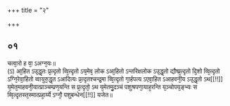 +++
title = "२"

+++
## ०१
चत्वा᳘रो ह वा᳘ ऽअग्न᳘यः॥  
(ऽ) आ᳘हित ऽउ᳘द्धृतः प्र᳘त्दृतो व्वि᳘त्दृतो ऽय᳘मेव᳘ लोक ऽआ᳘हितो ऽन्तरिक्षलोक ऽउ᳘द्धृतो द्यौष्प्र᳘त्दृतो दि᳘शो व्वि᳘त्दृतो ऽग्नि᳘रेवा᳘हितो व्वायुरु᳘द्धृत ऽआदित्यः प्र᳘त्दृतश्चन्द्र᳘मा व्वि᳘त्दृतो गा᳘र्हपत्य ऽएवा᳘हित ऽआहवनी᳘य ऽउ᳘द्धृतो ऽथ[[!!]] य᳘मेत᳘माहवनी᳘यात्प्राञ्चम्प्रण᳘यन्ति स प्र᳘त्दृतो᳘ ऽथ य᳘मेतमु᳘दञ्चं पशुश्रपणा᳘याह᳘रन्ति य᳘ञ्चोपय᳘ङ्भ्यः स व्वि᳘त्दृतस्त᳘स्मात्प्रहा᳘र्य्ये ऽग्नौ᳘ पशुबन्धेन[[!!]] यजेत॥  
